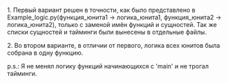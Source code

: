 <p>1. Первый вариант решен в точности, как было представлено в Example_logic.py(функция_юнита1 -> логика_юнита1, функция_юнита2 -> логика_юнита2), только с заменой имён функций и сущностей. Так же списки сущностей и тайминги были вынесены в отдельные файлы.</p>
<p>2. Во втором варианте, в отличии от первого, логика всех юнитов была собрана в одну функцию.</p>

<p>p.s.: Я не менял логику функций начинающихся с 'main' и не трогал тайминги.</p>